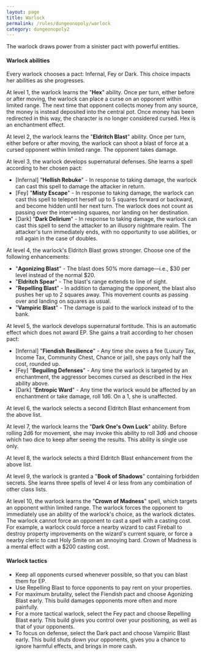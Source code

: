 ```yaml
---
layout: page
title: Warlock
permalink: /rules/dungeonopoly/warlock
category: dungeonopoly2
---
```

The warlock draws power from a sinister pact with powerful entities.

#### Warlock abilities

Every warlock chooses a pact: Infernal, Fey or Dark. This choice impacts her abilities as she progresses.

At level 1, the warlock learns the "**Hex**" ability. Once per turn, either before or after moving, the warlock can place a curse on an opponent within limited range. The next time that opponent collects money from any source, the money is instead deposited into the central pot. Once money has been redirected in this way, the character is no longer considered cursed. Hex is an enchantment effect.

At level 2, the warlock learns the "**Eldritch Blast**" ability. Once per turn, either before or after moving, the warlock can shoot a blast of force at a cursed opponent within limited range. The opponent takes damage.

At level 3, the warlock develops supernatural defenses. She learns a spell according to her chosen pact:

*   [Infernal] "**Hellish Rebuke**" - In response to taking damage, the warlock can cast this spell to damage the attacker in return.
*   [Fey] "**Misty Escape**" - In response to taking damage, the warlock can cast this spell to teleport herself up to 5 squares forward or backward, and become hidden until her next turn. The warlock does not count as passing over the intervening squares, nor landing on her destination.
*   [Dark] "**Dark Delirium**" - In response to taking damage, the warlock can cast this spell to send the attacker to an illusory nightmare realm. The attacker's turn immediately ends, with no opportunity to use abilities, or roll again in the case of doubles.

At level 4, the warlock's Eldritch Blast grows stronger. Choose one of the following enhancements:

*   "**Agonizing Blast**" - The blast does 50% more damage—i.e., $30 per level instead of the normal $20.
*   "**Eldritch Spear**" - The blast's range extends to line of sight.
*   "**Repelling Blast**" - In addition to damaging the opponent, the blast also pushes her up to 2 squares away. This movement counts as passing over and landing on squares as usual.
*   "**Vampiric Blast**" - The damage is paid to the warlock instead of to the bank.

At level 5, the warlock develops supernatural fortitude. This is an automatic effect which does not award EP. She gains a trait according to her chosen pact:

*   [Infernal] "**Fiendish Resilience**" - Any time she owes a fee (Luxury Tax, Income Tax, Community Chest, Chance or jail), she pays only half the cost, rounded up.
*   [Fey] "**Beguiling Defenses**" - Any time the warlock is targeted by an enchantment, the aggressor becomes cursed as described in the Hex ability above.
*   [Dark] "**Entropic Ward**" - Any time the warlock would be affected by an enchantment or take damage, roll 1d6. On a 1, she is unaffected.

At level 6, the warlock selects a second Eldritch Blast enhancement from the above list.

At level 7, the warlock learns the "**Dark One's Own Luck**" ability. Before rolling 2d6 for movement, she may invoke this ability to roll 3d6 and choose which two dice to keep after seeing the results. This ability is single use only.

At level 8, the warlock selects a third Eldritch Blast enhancement from the above list.

At level 9, the warlock is granted a "**Book of Shadows**" containing forbidden secrets. She learns three spells of level 4 or less from any combination of other class lists.

At level 10, the warlock learns the "**Crown of Madness**" spell, which targets an opponent within limited range. The warlock forces the opponent to immediately use an ability of the warlock's choice, as the warlock dictates. The warlock cannot force an opponent to cast a spell with a casting cost. For example, a warlock could force a nearby wizard to cast Fireball to destroy property improvements on the wizard's current square, or force a nearby cleric to cast Holy Smite on an annoying bard. Crown of Madness is a mental effect with a $200 casting cost.

#### Warlock tactics

*   Keep all opponents cursed whenever possible, so that you can blast them for EP.
*   Use Repelling Blast to force opponents to pay rent on your properties.
*   For maximum brutality, select the Fiendish pact and choose Agonizing Blast early. This build damages opponents more often and more painfully.
*   For a more tactical warlock, select the Fey pact and choose Repelling Blast early. This build gives you control over your positioning, as well as that of your opponents.
*   To focus on defense, select the Dark pact and choose Vampiric Blast early. This build shuts down your opponents, gives you a chance to ignore harmful effects, and brings in more cash.
